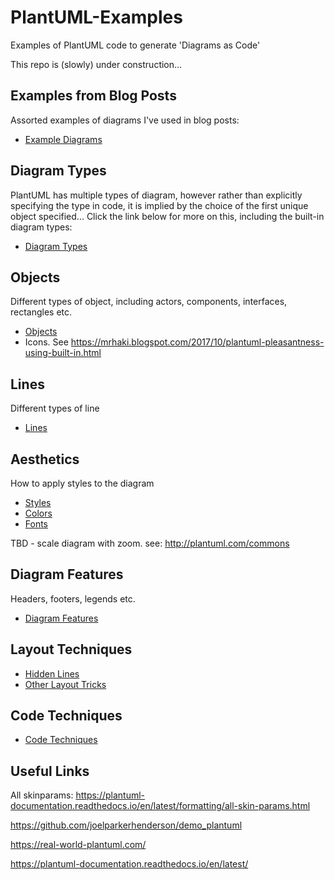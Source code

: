 # PlantUML-Examples
Examples of PlantUML code to generate 'Diagrams as Code'

This repo is (slowly) under construction...

## Examples from Blog Posts

Assorted examples of diagrams I've used in blog posts:

* [Example Diagrams](docs/Examples/README.md)

## Diagram Types

PlantUML has multiple types of diagram, however rather than explicitly specifying the type in code, it is implied by the choice of the first unique object specified... Click the link below for more on this, including the built-in diagram types:

* [Diagram Types](docs/Diagram-Types/diagram-types.md)

## Objects

Different types of object, including actors, components, interfaces, rectangles etc.

* [Objects](docs/Objects/README.md)
* Icons. See https://mrhaki.blogspot.com/2017/10/plantuml-pleasantness-using-built-in.html

## Lines

Different types of line

* [Lines](docs/Lines/README.md)

## Aesthetics

How to apply styles to the diagram

* [Styles](docs/Styles/styles.md)
* [Colors](docs/Styles/colors.md)
* [Fonts](docs/Styles/fonts.md)

TBD - scale diagram with zoom.
see: http://plantuml.com/commons 

## Diagram Features

Headers, footers, legends etc.

* [Diagram Features](docs/Diagram-Features/README.md)

## Layout Techniques

* [Hidden Lines](docs/Layout-Techniques/hidden-lines.md)
* [Other Layout Tricks](docs/Layout-Techniques/other_layout_tricks.md)

## Code Techniques

* [Code Techniques](docs/Code-Techniques/code-techniques.md)

## Useful Links

All skinparams:
https://plantuml-documentation.readthedocs.io/en/latest/formatting/all-skin-params.html

https://github.com/joelparkerhenderson/demo_plantuml 

https://real-world-plantuml.com/

https://plantuml-documentation.readthedocs.io/en/latest/